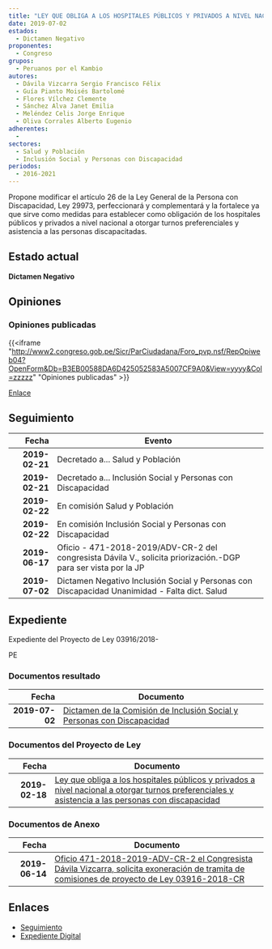 ```yaml
---
title: "LEY QUE OBLIGA A LOS HOSPITALES PÚBLICOS Y PRIVADOS A NIVEL NACIONAL A OTORGAR TURNOS PREFERENCIALES Y ASISTENCIA A LAS PERSONAS CON DISCAPACIDAD"
date: 2019-07-02
estados: 
  - Dictamen Negativo
proponentes: 
  - Congreso
grupos: 
  - Peruanos por el Kambio
autores: 
  - Dávila Vizcarra Sergio Francisco Félix
  - Guía Pianto Moisés Bartolomé
  - Flores Vílchez Clemente
  - Sánchez Alva Janet Emilia
  - Meléndez Celis Jorge Enrique
  - Oliva Corrales Alberto Eugenio
adherentes: 
  - 
sectores: 
  - Salud y Población
  - Inclusión Social y Personas con Discapacidad
periodos: 
  - 2016-2021
---
```


Propone modificar el artículo 26 de la Ley General de la Persona con Discapacidad, Ley 29973, perfeccionará y complementará y la fortalece ya que sirve como medidas para establecer como obligación de los hospitales públicos y privados a nivel nacional a otorgar turnos preferenciales y asistencia a las personas discapacitadas.


## Estado actual

**Dictamen Negativo**

## Opiniones

### Opiniones publicadas

{{<iframe "http://www2.congreso.gob.pe/Sicr/ParCiudadana/Foro_pvp.nsf/RepOpiweb04?OpenForm&Db=B3EB00588DA6D425052583A5007CF9A0&View=yyyy&Col=zzzzz" "Opiniones publicadas" >}}

[Enlace](http://www2.congreso.gob.pe/Sicr/ParCiudadana/Foro_pvp.nsf/RepOpiweb04?OpenForm&Db=B3EB00588DA6D425052583A5007CF9A0&View=yyyy&Col=zzzzz)

## Seguimiento

| Fecha | Evento |
|------:|--------|
| **2019-02-21** | Decretado a... Salud y Población|
| **2019-02-21** | Decretado a... Inclusión Social y Personas con Discapacidad|
| **2019-02-22** | En comisión Salud y Población|
| **2019-02-22** | En comisión Inclusión Social y Personas con Discapacidad|
| **2019-06-17** | Oficio - 471-2018-2019/ADV-CR-2 del congresista Dávila V., solicita priorización.-DGP para ser vista por la JP|
| **2019-07-02** | Dictamen Negativo Inclusión Social y Personas con Discapacidad Unanimidad - Falta dict. Salud|


## Expediente

Expediente del Proyecto de Ley 03916/2018-

PE


### Documentos resultado

| Fecha | Documento |
|------:|--------|
| **2019-07-02** | [Dictamen de la Comisión de Inclusión Social y Personas con Discapacidad](http://www.leyes.congreso.gob.pe/Documentos/2016_2021/Dictamenes/Proyectos_de_Ley/03916DC13MAY20190702.pdf) |

### Documentos del Proyecto de Ley

| Fecha | Documento |
|------:|--------|
| **2019-02-18** | [Ley que obliga a los hospitales públicos y privados a nivel nacional a otorgar turnos preferenciales y asistencia a las personas con discapacidad](http://www.leyes.congreso.gob.pe/Documentos/2016_2021/Proyectos_de_Ley_y_de_Resoluciones_Legislativas/PL0391620190218..pdf) |

### Documentos de Anexo

| Fecha | Documento |
|------:|--------|
| **2019-06-14** | [Oficio 471-2018-2019-ADV-CR-2 el Congresista Dávila Vizcarra, solicita exoneración de tramita de comisiones de proyecto de Ley 03916-2018-CR](http://www.leyes.congreso.gob.pe/Documentos/2016_2021/Oficios/Congresistas/OFICIO-471-2018-2019-ADV-CR-2.pdf) |

## Enlaces 

- [Seguimiento](http://www2.congreso.gob.pe/Sicr/TraDocEstProc/CLProLey2016.nsf/f7fff46988ca05b1052578e100829cc7/22b585016b6a0d9a052583a5007da5bf?OpenDocument)
- [Expediente Digital](http://www2.congreso.gob.pe/Sicr/TraDocEstProc/CLProLey2016.nsf/f7fff46988ca05b1052578e100829cc7/22b585016b6a0d9a052583a5007da5bf?OpenDocument&Click=05257FB7005EB655.eb71d0cf91d8294e05256cdf006b5706/$Body/0.1C6C)
